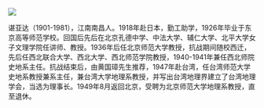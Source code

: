 ![](https://s2.loli.net/2022/08/31/Y5D3WyZaK7zhCSR.png)

谌亚达（1901-1981），江南南昌人。1918年赴日本，勤工助学，1926年毕业于东京高等师范学校。回国后先后在北京孔德中学、中法大学、辅仁大学、北平大学女子文理学院任讲师、教授。1936年后任北京师范大学教授，抗战期间随校西迁，先后任西北联合大学、西北大学、西北师范学院教授，1940-1941年兼任西北师院史地系主任。抗战结束后，由黄国璋先生推荐，1947年赴台湾，任台湾师范大学史地系教授兼系主任，兼台湾大学地理系教授，并写出台湾地理界建立了台湾地理学会，当选为理事长。1949年8月返回北京，受聘为北京师范大学地理系教授，直至退休。